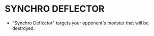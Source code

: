 # SYNCHRO DEFLECTOR

*   "Synchro Deflector" targets your opponent's monster that will be destroyed.
